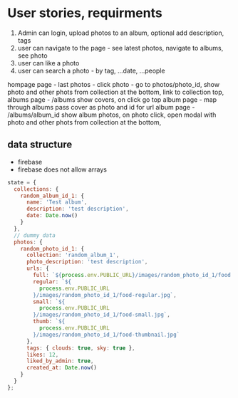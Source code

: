 # User stories, requirments

1. Admin can login, upload photos to an album, optional add description, tags
2. user can navigate to the page - see latest photos, navigate to albums, see photo
3. user can like a photo
4. user can search a photo - by tag, ...date, ...people

hompage page - last photos - click photo - go to photos/photo_id, show photo and other phots from collection at the bottom, link to collection top,
albums page - /albums show covers, on click go top album page - map through albums pass cover as photo and id for url
album page - /albums/album_id show album photos, on photo click, open modal with photo and other phots from collection at the bottom,

## data structure

- firebase
- firebase does not allow arrays

```js
state = {
  collections: {
    random_album_id_1: {
      name: 'Test album',
      description: 'test description',
      date: Date.now()
    }
  },
  // dummy data
  photos: {
    random_photo_id_1: {
      collection: 'random_album_1',
      photo_description: 'test description',
      urls: {
        full: `${process.env.PUBLIC_URL}/images/random_photo_id_1/food.jpg`,
        regular: `${
          process.env.PUBLIC_URL
        }/images/random_photo_id_1/food-regular.jpg`,
        small: `${
          process.env.PUBLIC_URL
        }/images/random_photo_id_1/food-small.jpg`,
        thumb: `${
          process.env.PUBLIC_URL
        }/images/random_photo_id_1/food-thumbnail.jpg`
      },
      tags: { clouds: true, sky: true },
      likes: 12,
      liked_by_admin: true,
      created_at: Date.now()
    }
  }
};
```
